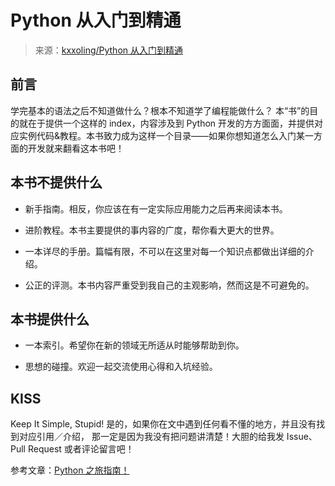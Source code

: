 

# Python 从入门到精通

> 来源：[kxxoling/Python 从入门到精通](https://github.com/kxxoling/Python-One-to-Million)

## 前言

学完基本的语法之后不知道做什么？根本不知道学了编程能做什么？ 本“书”的目的就在于提供一个这样的 index，内容涉及到 Python 开发的方方面面，并提供对应实例代码&教程。本书致力成为这样一个目录——如果你想知道怎么入门某一方面的开发就来翻看这本书吧！

## 本书不提供什么

+   新手指南。相反，你应该在有一定实际应用能力之后再来阅读本书。

+   进阶教程。本书主要提供的事内容的广度，帮你看大更大的世界。

+   一本详尽的手册。篇幅有限，不可以在这里对每一个知识点都做出详细的介绍。

+   公正的评测。本书内容严重受到我自己的主观影响，然而这是不可避免的。

## 本书提供什么

+   一本索引。希望你在新的领域无所适从时能够帮助到你。

+   思想的碰撞。欢迎一起交流使用心得和入坑经验。

## KISS

Keep It Simple, Stupid! 是的，如果你在文中遇到任何看不懂的地方，并且没有找到对应引用／介绍， 那一定是因为我没有把问题讲清楚！大胆的给我发 Issue、Pull Request 或者评论留言吧！

参考文章：[Python 之旅指南！](http://docs.python-guide.org/en/latest/)
